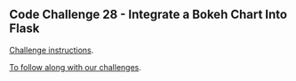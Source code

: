 ## Code Challenge 28 - Integrate a Bokeh Chart Into Flask

[Challenge instructions](https://pybit.es/articles/codechallenge28/).

[To follow along with our challenges](https://github.com/pybites/challenges/blob/master/INSTALL.md).

